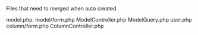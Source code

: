 Files that need to merged when auto created

model.php. model/form.php ModelController.php ModelQuery.php
user.php
column/form.php ColumnController.php